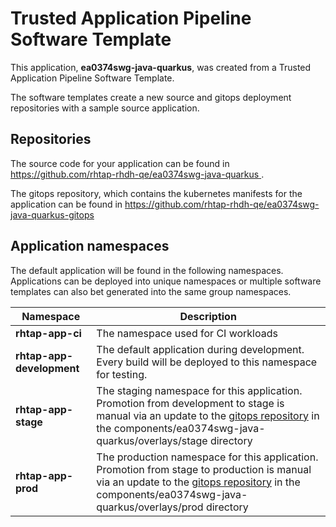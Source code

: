 # Trusted Application Pipeline Software Template

This application, **ea0374swg-java-quarkus**, was created from a Trusted Application Pipeline Software Template.

The software templates create a new source and gitops deployment repositories with a sample source application. 

## Repositories

The source code for your application can be found in [https://github.com/rhtap-rhdh-qe/ea0374swg-java-quarkus ](https://github.com/rhtap-rhdh-qe/ea0374swg-java-quarkus ).
 
The gitops repository, which contains the kubernetes manifests for the application can be found in 
[https://github.com/rhtap-rhdh-qe/ea0374swg-java-quarkus-gitops ](https://github.com/rhtap-rhdh-qe/ea0374swg-java-quarkus-gitops ) 

## Application namespaces 

The default application will be found in the following namespaces. Applications can be deployed into unique namespaces or multiple software templates can also bet generated into the same group namespaces.  

|  Namespace   |  Description   |  
| -------- | -------- |
| **rhtap-app-ci** | The namespace used for CI workloads |
| **rhtap-app-development** | The default application during development. Every build will be deployed to this namespace for testing. |
| **rhtap-app-stage** | The staging namespace for this application. Promotion from development to stage is manual via an update to the [gitops repository](https://github.com/rhtap-rhdh-qe/ea0374swg-java-quarkus-gitops ) in the components/ea0374swg-java-quarkus/overlays/stage directory |
| **rhtap-app-prod** | The production namespace for this application. Promotion from stage to production is manual via an update to the [gitops repository](https://github.com/rhtap-rhdh-qe/ea0374swg-java-quarkus-gitops ) in the components/ea0374swg-java-quarkus/overlays/prod directory |